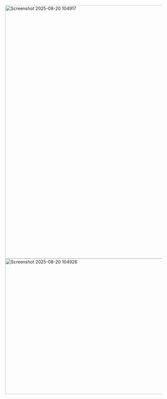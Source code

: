 <img width="605" height="815" alt="Screenshot 2025-08-20 104917" src="https://github.com/user-attachments/assets/37f333eb-7a60-49af-882c-79f8ee9ab062" />
<img width="630" height="436" alt="Screenshot 2025-08-20 104926" src="https://github.com/user-attachments/assets/d59a1da3-b25d-400e-a55e-46f175dd6c56" />

